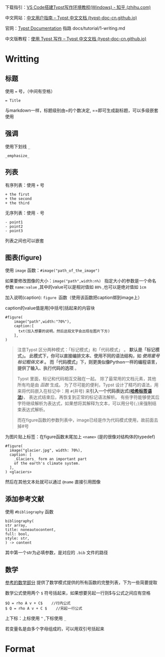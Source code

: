 下载指引：[VS Code搭建Typst写作环境教程(Windows) - 知乎 (zhihu.com)](https://zhuanlan.zhihu.com/p/644816041)

中文网站：[中文用户指南 – Typst 中文文档 (typst-doc-cn.github.io)](https://typst-doc-cn.github.io/docs/chinese/)

官网：[Typst Documentation](https://typst.app/docs)   指路 docs/tutorial/1-writing.md

中文版教程：[使用 Typst 写作 – Typst 中文文档 (typst-doc-cn.github.io)](https://typst-doc-cn.github.io/docs/tutorial/writing-in-typst/)

# Writting

## 标题

使用 `=` 号，（中间有空格）

`= Title`

与markdown一样，标题级别由=的个数决定,  ==即可生成副标题，可以多级嵌套使用

## 强调

使用下划线 `_`

```
_emphasize_
```

## 列表

有序列表：使用 `+` 号

```
+ the first
+ the second
+ the third
```

无序列表：使用 `-` 号

```
- point1
- point2
- point3
```

列表之间也可以嵌套

## 图表(figure)

使用 `image` 函数：`#image("path_of_the_image")`

如果要修改图像的大小：`image("path",width:n%) ` 指定大小的参数是一个命名参数 `name:value` ,其中的value可以是相对值如 `80%` ,也可以是绝对值如 `1cm`

加入说明(caption): `figure `函数（使用该函数把caption绑到image上）

caption的value值是用[中括号]括起来的内容块

```
#figure(
    image("path",width:"70%"),
    caption:[
      txt(加入想要的说明，然后这段文字会出现在图片下方)
    ],
)
```

> 注意Typst 区分两种模式：「标记模式」和「代码模式」 。  **默认是「标记模式」。 此模式下，你可以直接编排文本、使用不同的语法结构，如 *使用星号标记粗体文本* 。 而「代码模式」下，则更类似像Python一样的编程语言，提供了输入、执行代码的选项** 。
>
> Typst 里面，标记和代码相互交融在一起。 除了最常用的文档元素，其他所有均是由 *函数* 生成。 为了尽可能的便利，Typst 设计了精巧的语法，用来将代码嵌入在标记中：用 `#`(井号) 来**引入一个代码表达式([哈希标签语法](https://typst-doc-cn.github.io/docs/reference/scripting/#expressions))**， 表达式结束后，再恢复到正常的标记语法解析。 有些字符能够使其后字符继续解析为表达式，如果想将其解释为文本，可以用分号(`;`)来强制结束表达式解析。
>
> 而在figure函数的参数列表中，image已经是作为代码模式使用，故前面去掉#号


为图片贴上标签：在figure函数末尾加上 `<name>` (是的很像对结构体的typedef)

```
#figure(
  image("glacier.jpg", width: 70%),
  caption: [
    _Glaciers_ form an important part
    of the earth's climate system.
  ],
) <glaciers>
```

然后在其他文本处就可以通过 `@name` 直接引用图像


## 添加参考文献

使用 `#bibliography` 函数

```
bibliography(
str array,
title: noneautocontent,
full: bool,
style: str,
) -> content
```

其中第一个str为必填参数，是对应的 `.bib` 文件的路径


## 数学

 [参考的数学部分](https://typst-doc-cn.github.io/docs/reference/math/) 提供了数学模式提供的所有函数的完整列表，下为一些简要提取

数学公式使用两个 `$` 符号括起来，如果想要另起一行则$与公式之间应有空格

```
$Q = rho A v + C$    //行内公式
$ Q = rho A v + C $    //另起一行公式
```

上下标：上标使用 `^` ,下标使用 `_` 

若变量名是由多个字母组成的，可以用双引号括起来


# Format
